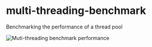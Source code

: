 # multi-threading-benchmark
Benchmarking the performance of a thread pool 


![Muti-threading benchmark performance](https://cloud.githubusercontent.com/assets/11730626/21559087/b11ca91a-ce99-11e6-9aac-b695286b440e.png)
